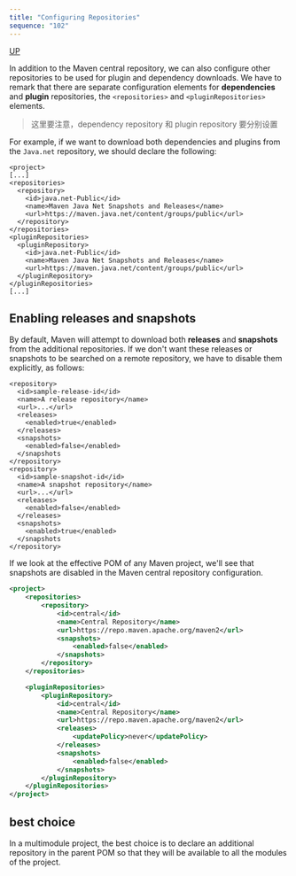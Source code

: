 ```yaml
---
title: "Configuring Repositories"
sequence: "102"
---
```


[UP](/maven.html)


In addition to the Maven central repository, we can also configure other repositories
to be used for plugin and dependency downloads.
We have to remark that there are separate configuration elements for **dependencies** and **plugin** repositories,
the `<repositories>` and `<pluginRepositories>` elements.

> 这里要注意，dependency repository 和 plugin repository 要分别设置

For example, if we want to download both dependencies and plugins from the `Java.net` repository,
we should declare the following:

```text
<project>
[...]
<repositories>
  <repository>
    <id>java.net-Public</id>
    <name>Maven Java Net Snapshots and Releases</name>
    <url>https://maven.java.net/content/groups/public</url>
  </repository>
</repositories>
<pluginRepositories>
  <pluginRepository>
    <id>java.net-Public</id>
    <name>Maven Java Net Snapshots and Releases</name>
    <url>https://maven.java.net/content/groups/public</url>
  </pluginRepository>
</pluginRepositories>
[...]
```

## Enabling releases and snapshots

By default, Maven will attempt to download both **releases** and **snapshots** from the additional repositories.
If we don't want these releases or snapshots to be searched on a remote repository,
we have to disable them explicitly, as follows:

```text
<repository>
  <id>sample-release-id</id>
  <name>A release repository</name>
  <url>...</url>
  <releases>
    <enabled>true</enabled>
  </releases>
  <snapshots>
    <enabled>false</enabled>
  </snapshots
</repository>
<repository>
  <id>sample-snapshot-id</id>
  <name>A snapshot repository</name>
  <url>...</url>
  <releases>
    <enabled>false</enabled>
  </releases>
  <snapshots>
    <enabled>true</enabled>
  </snapshots
</repository>
```

If we look at the effective POM of any Maven project,
we'll see that snapshots are disabled in the Maven central repository configuration.

```xml
<project>
    <repositories>
        <repository>
            <id>central</id>
            <name>Central Repository</name>
            <url>https://repo.maven.apache.org/maven2</url>
            <snapshots>
                <enabled>false</enabled>
            </snapshots>
        </repository>
    </repositories>

    <pluginRepositories>
        <pluginRepository>
            <id>central</id>
            <name>Central Repository</name>
            <url>https://repo.maven.apache.org/maven2</url>
            <releases>
                <updatePolicy>never</updatePolicy>
            </releases>
            <snapshots>
                <enabled>false</enabled>
            </snapshots>
        </pluginRepository>
    </pluginRepositories>
</project>
```

## best choice

In a multimodule project, the best choice is to declare an additional repository in the parent POM
so that they will be available to all the modules of the project.
